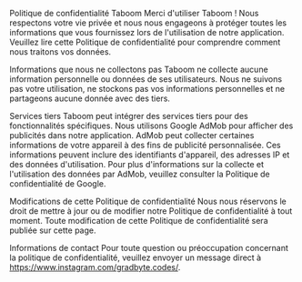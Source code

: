 Politique de confidentialité Taboom
Merci d'utiliser Taboom ! Nous respectons votre vie privée et nous nous engageons à protéger toutes les informations que vous fournissez lors de l'utilisation de notre application. Veuillez lire cette Politique de confidentialité pour comprendre comment nous traitons vos données.

Informations que nous ne collectons pas
Taboom ne collecte aucune information personnelle ou données de ses utilisateurs. Nous ne suivons pas votre utilisation, ne stockons pas vos informations personnelles et ne partageons aucune donnée avec des tiers.

Services tiers
Taboom peut intégrer des services tiers pour des fonctionnalités spécifiques. Nous utilisons Google AdMob pour afficher des publicités dans notre application. AdMob peut collecter certaines informations de votre appareil à des fins de publicité personnalisée. Ces informations peuvent inclure des identifiants d'appareil, des adresses IP et des données d'utilisation. Pour plus d'informations sur la collecte et l'utilisation des données par AdMob, veuillez consulter la Politique de confidentialité de Google.

Modifications de cette Politique de confidentialité
Nous nous réservons le droit de mettre à jour ou de modifier notre Politique de confidentialité à tout moment. Toute modification de cette Politique de confidentialité sera publiée sur cette page.

Informations de contact
Pour toute question ou préoccupation concernant la politique de confidentialité, veuillez envoyer un message direct à https://www.instagram.com/gradbyte.codes/.
